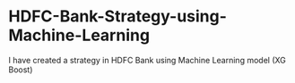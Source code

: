 # HDFC-Bank-Strategy-using-Machine-Learning
I have created a strategy in HDFC Bank using Machine Learning model (XG Boost)
